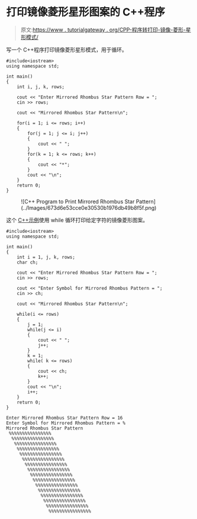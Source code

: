 # 打印镜像菱形星形图案的 C++程序

> 原文:[https://www . tutorialgateway . org/CPP-程序转打印-镜像-菱形-星形模式/](https://www.tutorialgateway.org/cpp-program-to-print-mirrored-rhombus-star-pattern/)

写一个 C++程序打印镜像菱形星形模式，用于循环。

```
#include<iostream>
using namespace std;

int main()
{
	int i, j, k, rows;

    cout << "Enter Mirrored Rhombus Star Pattern Row = ";
    cin >> rows;

    cout << "Mirrored Rhombus Star Pattern\n"; 

    for(i = 1; i <= rows; i++)
    {
    	for(j = 1; j <= i; j++)
		{
            cout << " ";
        }
        for(k = 1; k <= rows; k++)
        {
            cout << "*";
        }
        cout << "\n";
    }		
 	return 0;
}
```

<figure class="wp-block-image size-large">![C++ Program to Print Mirrored Rhombus Star Pattern](../Images/673d6e53cce0e30530b1976db49b8f5f.png)</figure>

这个 [C++示例](https://www.tutorialgateway.org/cpp-programs/)使用 while 循环打印给定字符的镜像菱形图案。

```
#include<iostream>
using namespace std;

int main()
{
	int i = 1, j, k, rows;
    char ch;

    cout << "Enter Mirrored Rhombus Star Pattern Row = ";
    cin >> rows;

    cout << "Enter Symbol for Mirrored Rhombus Pattern = ";
    cin >> ch;

    cout << "Mirrored Rhombus Star Pattern\n"; 

    while(i <= rows)
    {
        j = 1; 
    	while(j <= i)
		{
            cout << " ";
            j++;
        }
        k = 1;
        while( k <= rows)
        {
            cout << ch;
            k++;
        }
        cout << "\n";
        i++;
    }		
 	return 0;
}
```

```
Enter Mirrored Rhombus Star Pattern Row = 16
Enter Symbol for Mirrored Rhombus Pattern = %
Mirrored Rhombus Star Pattern
 %%%%%%%%%%%%%%%%
  %%%%%%%%%%%%%%%%
   %%%%%%%%%%%%%%%%
    %%%%%%%%%%%%%%%%
     %%%%%%%%%%%%%%%%
      %%%%%%%%%%%%%%%%
       %%%%%%%%%%%%%%%%
        %%%%%%%%%%%%%%%%
         %%%%%%%%%%%%%%%%
          %%%%%%%%%%%%%%%%
           %%%%%%%%%%%%%%%%
            %%%%%%%%%%%%%%%%
             %%%%%%%%%%%%%%%%
              %%%%%%%%%%%%%%%%
               %%%%%%%%%%%%%%%%
                %%%%%%%%%%%%%%%%
```